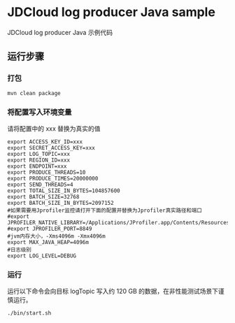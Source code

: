 # JDCloud log producer Java sample

JDCloud log producer Java 示例代码

## 运行步骤

### 打包
```
mvn clean package
```

### 将配置写入环境变量
请将配置中的 xxx 替换为真实的值
```
export ACCESS_KEY_ID=xxx
export SECRET_ACCESS_KEY=xxx
export LOG_TOPIC=xxx
export REGION_ID=xxx
export ENDPOINT=xxx
export PRODUCE_THREADS=10
export PRODUCE_TIMES=20000000
export SEND_THREADS=4
export TOTAL_SIZE_IN_BYTES=104857600
export BATCH_SIZE=32768
export BATCH_SIZE_IN_BYTES=2097152
#如果需要用Jprofiler监控请打开下面的配置并替换为Jprofiler真实路径和端口
#export JPROFILER_NATIVE_LIBRARY=/Applications/JProfiler.app/Contents/Resources/app/bin/macos/libjprofilerti.jnilib
#export JPROFILER_PORT=8849
#jvm内存大小，-Xms4096m -Xmx4096m
export MAX_JAVA_HEAP=4096m
#日志级别
export LOG_LEVEL=DEBUG
```
### 运行
运行以下命令会向目标 logTopic 写入约 120 GB 的数据，在非性能测试场景下谨慎运行。
```
./bin/start.sh
```
